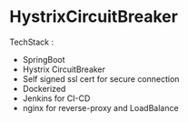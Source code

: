# HystrixCircuitBreaker

TechStack :
 - SpringBoot
 - Hystrix CircuitBreaker
 - Self signed ssl cert for secure connection
 - Dockerized
 - Jenkins for CI-CD
 - nginx for reverse-proxy and LoadBalance
